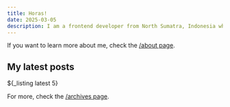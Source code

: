 ```yaml
---
title: Horas!
date: 2025-03-05
description: I am a frontend developer from North Sumatra, Indonesia who loves solving hard problems in a light way. I love F(L)OSS software, especially the light ones!
---
```


If you want to learn more about me, check the [/about page](/about/).

## My latest posts

${_listing latest 5}

For more, check the [/archives page](/archives/).
